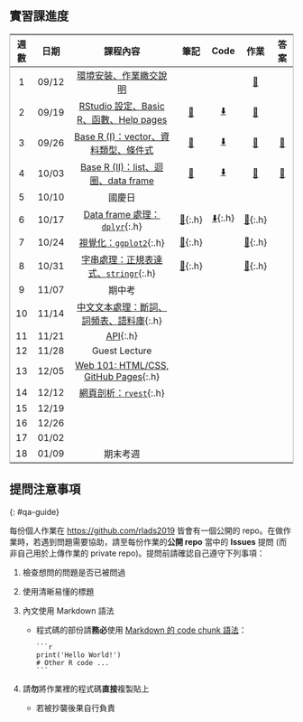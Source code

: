 ## 實習課進度

| 週數   | 日期     | 課程內容                                      | 筆記                    | Code            | 作業          | 答案 |
|--------|----------|--------------------------------------------|-------------------------|----------------|--------------|-------|
|   1    |  09/12   | [環境安裝、作業繳交說明][s1]                       |                    |                | [🔗][hw1]     |     |
|   2    |  09/19   | [RStudio 設定、Basic R、函數、Help pages][s2]     | [🔗][note2]       |   [⬇️][src2]    | [🔗][hw2]     |     |
|   3    |  09/26   | [Base R (I)：vector、資料類型、條件式][s3]         | [🔗][note3]       |    [⬇️][src3]   | [🔗][hw3]  | [📝][hw3-s] |
|   4    |  10/03   | [Base R (II)：list、迴圈、data frame][s4]         | [🔗][note4]      |   [⬇️][src4]     | [🔗][hw4] | [📝][hw4-s] |
|   5    |  10/10   |               國慶日                              |                   |                 |               |     |
|   6    |  10/17   | [Data frame 處理：`dplyr`][s6]{:.h}               |  [🔗][note6]{:.h}  | [⬇️][src6]{:.h} | [🔗][hw6]{:.h} |     |
|   7    |  10/24   | [視覺化：`ggplot2`][s7]{:.h}                      |  [🔗][note7]{:.h}  |                 | [🔗][hw7]{:.h} |     |
|   8    |  10/31   | [字串處理：正規表達式、`stringr`][s8]{:.h}           |   [🔗][note8]{:.h} |                 | [🔗][hw8]{:.h} |     |
|   9    |  11/07   |               期中考                               |                   |                 |               |     |
|   10    |  11/14   | [中文文本處理：斷詞、詞頻表、語料庫][s10]{:.h}         |                   |                 |               |     |
|   11    |  11/21   | [API][s11]{:.h}                                  |                   |                 |               |     |
|   12    |  11/28   |           Guest Lecture                          |                   |                 |               |     |
|   13    |  12/05   | [Web 101: HTML/CSS, GitHub Pages][s13]{:.h}      |                   |                 |               |     |
|   14    |  12/12   | [網頁剖析：`rvest`][s14]{:.h}                      |                   |                 |               |     |
|   15    |  12/19   |                                                  |                   |                 |               |     |
|   16    |  12/26   |                                                  |                   |                 |               |     |
|   17    |  01/02   |                                                  |                   |                 |               |     |
|   18    |  01/09   |             期末考週                              |                   |                 |               |     |


<!-- Block 1: Base R -->
[s1]: https://docs.google.com/presentation/d/1wqK0tNB08ccZettohy54OgOdgae77udNeX3-41tm3K0/edit?usp=sharing
[hw1]: https://github.com/rlads2019/hw1

[s2]: https://docs.google.com/presentation/d/1mW5SFnIoHYKxZxNXbEy7XntcMVRDMnHRjk7QeAcAhag/edit?usp=sharing
[note2]: ./notes/02.html
[src2]: ./src/02.zip
[hw2]: https://github.com/rlads2019/hw2

[s3]: https://docs.google.com/presentation/d/1nh2lgojcSJ4Ix4870CYoeMm2mqJuLC7xpMjShHFLEKo/edit?usp=sharing
[note3]: ./notes/03.html
[src3]: ./src/03.zip
[hw3]: https://github.com/rlads2019/hw3
[hw3-s]: https://rlads2019.github.io/solv/03/

[s4]: https://docs.google.com/presentation/d/152Ge5BW6tw4YQz4n_eyvefyIRaPDZ0Z_25WEOn81XaA/edit?usp=sharing
[note4]: ./notes/04.html
[src4]: ./src/04.zip
[hw4]: https://github.com/rlads2019/hw4
[hw4-s]: https://rlads2019.github.io/solv/04/

<!-- Block 2：EDA -->
[s6]: https://docs.google.com/presentation/d/1Kr6aUYoVU9HLJh3vZop7K-egp4TytoOWDPQ9HKHLiJM/edit?usp=sharing
[note6]: ./notes/06.html
[src6]: ./src/06.zip
[hw6]: https://github.com/rlads2019/hw6

[s7]: https://docs.google.com/presentation/d/19ZUldqQ4mnqe1KDFq_W0XY9SC9rDGRwhYcH1cAHhjAQ/edit?usp=sharing
[note7]: ./notes/07.html
[src7]: ./src/07.zip
[hw7]: https://github.com/rlads2019/hw7-draft

[s8]: https://docs.google.com/presentation/d/1N5QymDNzjKfHRDK6_kJSESv23fiwvBzO6LBtjIiXMKQ/edit?usp=sharing
[note8]: ./notes/08.html
[src8]: ./src/08.zip
[hw8]: https://github.com/rlads2019/hw8-draft

<!-- Block 3: 文本處理 -->
[s10]: #
[note10]: #
[src10]: #
[hw10]: #

[s11]: #
[note11]: #
[src11]: #
[hw11]: #

[s13]: #
[note13]: #
[src13]: #
[hw13]: #

[s14]: #
[note14]: #
[src14]: #
[hw14]: #


## 提問注意事項
{: #qa-guide}

每份個人作業在 <https://github.com/rlads2019> 皆會有一個公開的 repo。在做作業時，若遇到問題需要協助，請至每份作業的**公開 repo** 當中的 **Issues** 提問 (而非自己用於上傳作業的 private repo)。提問前請確認自己遵守下列事項：

1. 檢查想問的問題是否已被問過

1. 使用清晰易懂的標題

1. 內文使用 Markdown 語法

    - 程式碼的部份請**務必**使用 [Markdown 的 code chunk 語法](https://help.github.com/en/articles/creating-and-highlighting-code-blocks)：
    
        ````
        ```r
        print('Hello World!')
        # Other R code ...
        ```
        ````

1. 請**勿**將作業裡的程式碼**直接**複製貼上
    - 若被抄襲後果自行負責


<style>
table {
    width: 100%;
    border: 1.6px solid #9c9c9cc9;
    text-align: center;
}
/*
td:nth-child(1), td:nth-child(2), td:nth-child(n+4) {
    text-align: center;
}
tr:nth-child(5), tr:nth-child(9), tr:nth-child(12), tr:nth-child(n+17) {
    text-align: center;
}
*/
#forkme_banner {
    display: none;
}
.h {
    display: none;
}

.inner {
    max-width: 750px;
}
</style>

<script>
function show() {
    document.querySelectorAll('a.h').forEach(elem => {
        //if (elem.href == 'https://rlads2019.github.io/lab/#') {
            elem.style.display = "inline";
        //}
    });
}
function hide() {
    document.querySelectorAll('a.h').forEach(elem => {
        //if (elem.href == 'https://rlads2019.github.io/lab/#') {
            elem.style.display = "none";
        //}
    });
}

window.addEventListener('load', () => {
    hide();
})
</script>

